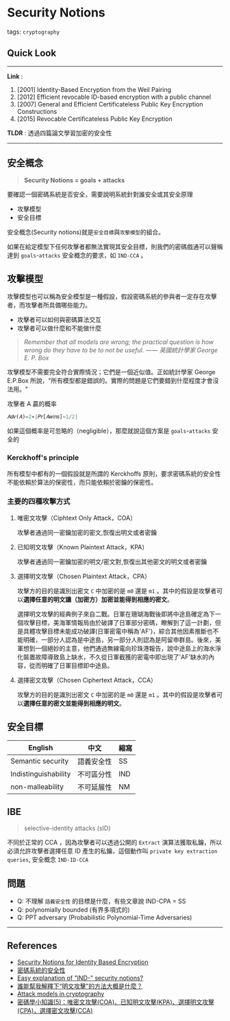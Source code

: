 # Security Notions

tags: `cryptography`

## Quick Look

---

**Link** :

1. [2001] Identity-Based Encryption from the Weil Pairing
2. [2012] Efficient revocable ID-based encryption with a public channel
3. [2007] General and Efficient Certificateless Public Key Encryption Constructions
4. [2015] Revocable Certificateless Public Key Encryption

**TLDR** : 透過四篇論文學習加密的安全性

---

## 安全概念

> **Security Notions = goals + attacks**

要確認一個密碼系統是否安全，需要說明系統針對誰安全或其安全原理

- 攻擊模型
- 安全目標

安全概念(Security notions)就是`安全目標`與`攻擊模型`的組合。

如果在給定模型下任何攻擊者都無法實現其安全目標，則我們的密碼戲通可以聲稱達到 `goals`-`attacks` 安全概念的要求，如 `IND-CCA` 。

## 攻擊模型

攻擊模型也可以稱為安全模型是一種假設，假設密碼系統的參與者一定存在攻擊者，而攻擊者所具備哪些能力。

- 攻擊者可以如何與密碼算法交互
- 攻擊者可以做什麼和不能做什麼

> _Remember that all models are wrong; the practical question is how wrong do they have to be to not be useful. —— 英國統計學家 George E. P. Box_

攻擊模型不需要完全符合實際情況；它們是一個近似值。正如統計學家 George E.P.Box 所說，"所有模型都是錯誤的。實際的問題是它們要錯到什麼程度才會沒法用。"

攻擊者 A 贏的概率

```python
𝐴𝑑𝑣(𝐴)=2∗|𝑃𝑟[𝐴𝑤𝑖𝑛𝑠]−1/2|
```

如果這個概率是可忽略的（negligible），那麼就說這個方案是 `goals`-`attacks` 安全的

### Kerckhoff's principle

所有模型中都有的一個假設就是所謂的 Kerckhoffs 原則，要求密碼系統的安全性不能依賴於算法的保密性，而只能依賴於密鑰的保密性。

### 主要的四種攻擊方式

1. 唯密文攻擊（Ciphtext Only Attack，COA）

   攻擊者通過同一密鑰加密的密文,恢復出明文或者密鑰

2. 已知明文攻擊（Known Plaintext Attack，KPA）

   攻擊者通過同一密鑰加密的明文/密文對,恢復出其他密文的明文或者密鑰

3. 選擇明文攻擊（Chosen Plaintext Attack，CPA）

   攻擊方的目的是識別出密文 `C` 中加密的是 `m0` 還是 `m1` 。其中的假設是攻擊者可以**選擇任意的明文讓（加密方）加密並能得到相應的密文**。

   選擇明文攻擊的經典例子來自二戰。日軍在珊瑚海戰後即將中途島確定為下一個攻擊目標，美海軍情報局由於破譯了日軍部分密碼，瞭解到了這一計劃，但是具體攻擊目標未能成功破譯(日軍密電中稱為'AF')，綜合其他因素推斷也不能明確，一部分人認為是中途島，另一部分人則認為是阿留申群島。後來，美軍想到一個絕妙的主意，他們通過無線電向珍珠港報告，說中途島上的海水淨化裝置故障導致島上缺水，不久從日軍截獲的密電中即出現了'AF'缺水的內容，從而明確了日軍目標即中途島。

4. 選擇密文攻擊（Chosen Ciphertext Attack，CCA）

   攻擊方的目的是識別出密文 `C` 中加密的是 `m0` 還是 `m1` 。其中的假設是攻擊者可以**選擇任意的密文並能得到相應的明文**。

## 安全目標

| English              | 中文       | 縮寫 |
| -------------------- | ---------- | ---- |
| Semantic security    | 語義安全性 | SS   |
| Indistinguishability | 不可區分性 | IND  |
| non-malleability     | 不可延展性 | NM   |

## IBE

> selective-identity attacks (sID)

不同於正常的 CCA ，因為攻擊者可以透過公開的 `Extract` 演算法獲取私鑰，所以必須允許攻擊者選擇任意 ID 產生的私鑰，這個動作叫 `private key extraction queries`, 安全概念 `IND-ID-CCA`

## 問題

- Q: 不理解 `語義安全性` 的目標是什麼，有些文章說 IND-CPA = SS
- Q: polynomially bounded (有界多項式的)
- Q: PPT adversary (Probabilistic Polynomial-Time Adversaries)

---

## References

- [Security Notions for Identity Based Encryption](https://eprint.iacr.org/2005/253.pdf)
- [密碼系統的安全性](https://www.cnblogs.com/xdyixia/p/11610091.html)
- [Easy explanation of "IND-" security notions?](https://crypto.stackexchange.com/questions/26689/easy-explanation-of-ind-security-notions)
- [誰能幫我解釋下“明文攻擊”的方法大概是什麼？](https://zhidao.baidu.com/question/590447598.html?qbl=relate_question_0)
- [Attack models in cryptography](https://xianmu.github.io/posts/2017-06-30-attack-models-in-cryptography.html)
- [密碼學小知識(5)：唯密文攻擊(COA)、已知明文攻擊(KPA)、選擇明文攻擊(CPA)，選擇密文攻擊(CCA)](https://blog.csdn.net/A33280000f/article/details/118304531?spm=1001.2101.3001.6650.14&utm_medium=distribute.pc_relevant.none-task-blog-2%7Edefault%7ECTRLIST%7Edefault-14.no_search_link&depth_1-utm_source=distribute.pc_relevant.none-task-blog-2%7Edefault%7ECTRLIST%7Edefault-14.no_search_link)
